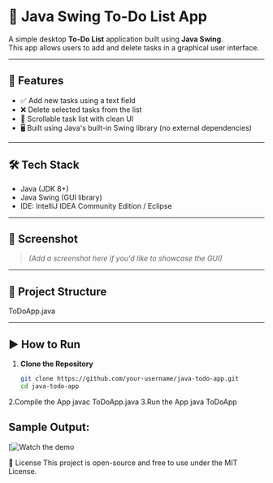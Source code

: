 # 📝 Java Swing To-Do List App

A simple desktop **To-Do List** application built using **Java Swing**.  
This app allows users to add and delete tasks in a graphical user interface.

---

## 🚀 Features

- ✅ Add new tasks using a text field
- ❌ Delete selected tasks from the list
- 📃 Scrollable task list with clean UI
- 🖥️ Built using Java's built-in Swing library (no external dependencies)

---

## 🛠️ Tech Stack

- Java (JDK 8+)
- Java Swing (GUI library)
- IDE: IntelliJ IDEA Community Edition / Eclipse

---

## 📸 Screenshot

> *(Add a screenshot here if you'd like to showcase the GUI)*

---

## 📂 Project Structure

ToDoApp.java


---

## ▶️ How to Run

1. **Clone the Repository**
   ```bash
   git clone https://github.com/your-username/java-todo-app.git
   cd java-todo-app
2.Compile the App
javac ToDoApp.java
3.Run the App
java ToDoApp

## Sample Output:
[![Watch the demo]()

📄 License
This project is open-source and free to use under the MIT License.

